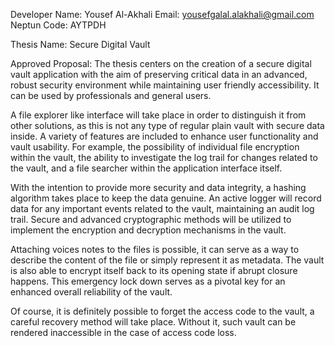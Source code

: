 Developer Name: Yousef Al-Akhali
Email: yousefgalal.alakhali@gmail.com
Neptun Code: AYTPDH

Thesis Name: Secure Digital Vault

Approved Proposal:
The thesis centers on the creation of a secure digital vault application with the aim of preserving critical data in an advanced, robust security environment while maintaining user friendly accessibility. It can be used by professionals and general users.

A file explorer like interface will take place in order to distinguish it from other solutions, as this is not any type of regular plain vault with secure data inside. A variety of features are included to enhance user functionality and vault usability. For example, the possibility of individual file encryption within the vault, the ability to investigate the log trail for changes related to the vault, and a file searcher within the application interface itself.

With the intention to provide more security and data integrity, a hashing algorithm takes place to keep the data genuine. An active logger will record data for any important events related to the vault, maintaining an audit log trail. Secure and advanced cryptographic methods will be utilized to implement the encryption and decryption mechanisms in the vault.

Attaching voices notes to the files is possible, it can serve as a way to describe the content of the file or simply represent it as metadata.
The vault is also able to encrypt itself back to its opening state if abrupt closure happens. This emergency lock down serves as a pivotal key for an enhanced overall reliability of the vault.

Of course, it is definitely possible to forget the access code to the vault, a careful recovery method will take place. Without it, such vault can be rendered inaccessible in the case of access code loss.
